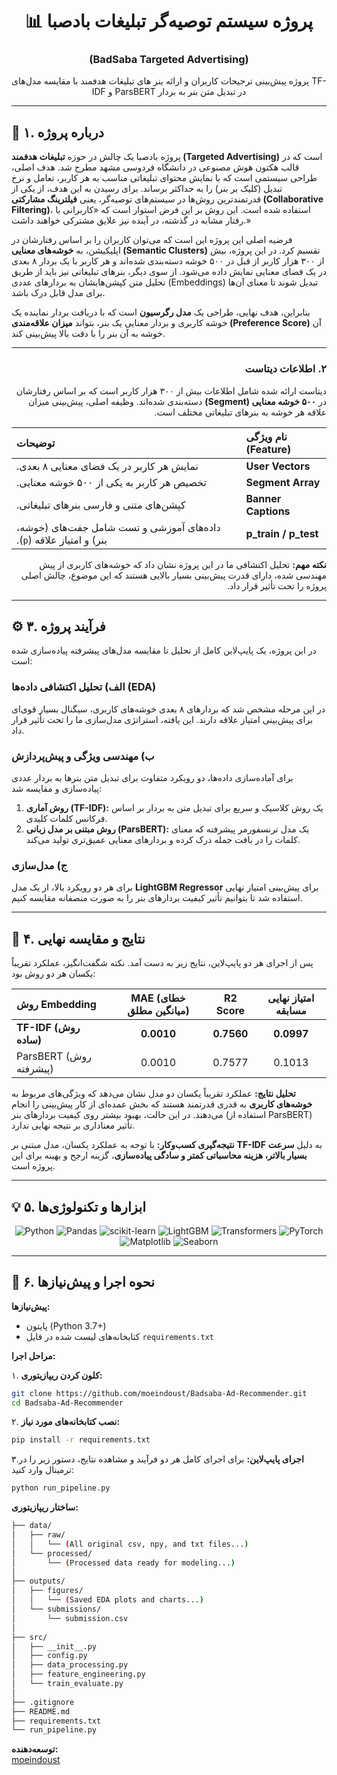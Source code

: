 <div align="center">

# 📊 پروژه سیستم توصیه‌گر تبلیغات بادصبا
### (BadSaba Targeted Advertising)
پروژه پیش‌بینی ترجیحات کاربران و ارائه بنر های تبلیغات هدفمند با مقایسه مدل‌های TF-IDF و ParsBERT در تبدیل متن بنر به بردار

</div>

---

## 🎯 ۱. درباره پروژه

پروژه بادصبا یک چالش در حوزه **تبلیغات هدفمند (Targeted Advertising)** است که در قالب هکتون هوش مصنوعی در دانشگاه فردوسی مشهد مطرح شد. هدف اصلی، طراحی سیستمی است که با نمایش محتوای تبلیغاتی مناسب به هر کاربر، تعامل و نرخ تبدیل (کلیک بر بنر) را به حداکثر برساند. برای رسیدن به این هدف، از یکی از قدرتمندترین روش‌ها در سیستم‌های توصیه‌گر، یعنی **فیلترینگ مشارکتی (Collaborative Filtering)**، استفاده شده است. این روش بر این فرض استوار است که «کاربرانی با رفتار مشابه در گذشته، در آینده نیز علایق مشترکی خواهند داشت.»

فرضیه اصلی این پروژه این است که می‌توان کاربران را بر اساس رفتارشان در اپلیکیشن، به **خوشه‌های معنایی (Semantic Clusters)** تقسیم کرد. در این پروژه، بیش از ۳۰۰ هزار کاربر از قبل در ۵۰۰ خوشه دسته‌بندی شده‌اند و هر کاربر با یک بردار ۸ بعدی در یک فضای معنایی نمایش داده می‌شود. از سوی دیگر، بنرهای تبلیغاتی نیز باید از طریق تحلیل متن کپشن‌هایشان به بردارهای عددی (Embeddings) تبدیل شوند تا معنای آن‌ها برای مدل قابل درک باشد.

بنابراین، هدف نهایی، طراحی یک **مدل رگرسیون** است که با دریافت بردار نماینده یک خوشه کاربری و بردار معنایی یک بنر، بتواند **میزان علاقه‌مندی (Preference Score)** آن خوشه به آن بنر را با دقت بالا پیش‌بینی کند.

---

<div dir="rtl">

### ۲. اطلاعات دیتاست
دیتاست ارائه شده شامل اطلاعات بیش از ۳۰۰ هزار کاربر است که بر اساس رفتارشان در **۵۰۰ خوشه معنایی (Segment)** دسته‌بندی شده‌اند. وظیفه اصلی، پیش‌بینی میزان علاقه هر خوشه به بنرهای تبلیغاتی مختلف است.

| نام ویژگی (Feature) | توضیحات |
| :--- | :--- |
| **User Vectors** | نمایش هر کاربر در یک فضای معنایی ۸ بعدی. |
| **Segment Array** | تخصیص هر کاربر به یکی از ۵۰۰ خوشه معنایی. |
| **Banner Captions** | کپشن‌های متنی و فارسی بنرهای تبلیغاتی. |
| **p_train / p_test** | داده‌های آموزشی و تست شامل جفت‌های (خوشه، بنر) و امتیاز علاقه (`p`). |

**نکته مهم:** تحلیل اکتشافی ما در این پروژه نشان داد که خوشه‌های کاربری از پیش مهندسی شده، دارای قدرت پیش‌بینی بسیار بالایی هستند که این موضوع، چالش اصلی پروژه را تحت تأثیر قرار داد.

</div>

---

## ⚙️ ۳. فرآیند پروژه
در این پروژه، یک پایپ‌لاین کامل از تحلیل تا مقایسه مدل‌های پیشرفته پیاده‌سازی شده است:

### الف) تحلیل اکتشافی داده‌ها (EDA)
در این مرحله مشخص شد که بردارهای ۸ بعدی خوشه‌های کاربری، سیگنال بسیار قوی‌ای برای پیش‌بینی امتیاز علاقه دارند. این یافته، استراتژی مدل‌سازی ما را تحت تأثیر قرار داد.

### ب) مهندسی ویژگی و پیش‌پردازش
برای آماده‌سازی داده‌ها، دو رویکرد متفاوت برای تبدیل متن بنرها به بردار عددی پیاده‌سازی و مقایسه شد:
1.  **روش آماری (TF-IDF):** یک روش کلاسیک و سریع برای تبدیل متن به بردار بر اساس فرکانس کلمات کلیدی.
2.  **روش مبتنی بر مدل زبانی (ParsBERT):** یک مدل ترنسفورمر پیشرفته که معنای کلمات را در بافت جمله درک کرده و بردارهای معنایی عمیق‌تری تولید می‌کند.

### ج) مدل‌سازی
برای هر دو رویکرد بالا، از یک مدل **LightGBM Regressor** برای پیش‌بینی امتیاز نهایی استفاده شد تا بتوانیم تأثیر کیفیت بردارهای بنر را به صورت منصفانه مقایسه کنیم.

---

## 🚀 ۴. نتایج و مقایسه نهایی
پس از اجرای هر دو پایپ‌لاین، نتایج زیر به دست آمد. نکته شگفت‌انگیز، عملکرد تقریباً یکسان هر دو روش بود:

| روش Embedding | MAE (خطای میانگین مطلق) | R2 Score | امتیاز نهایی مسابقه |
| :--- | :---: | :---: | :---: |
| **TF-IDF (روش ساده)** | **0.0010** | **0.7560** | **0.0997** |
| ParsBERT (روش پیشرفته) | 0.0010 | 0.7577 | 0.1013 |

**تحلیل نتایج:** عملکرد تقریباً یکسان دو مدل نشان می‌دهد که ویژگی‌های مربوط به **خوشه‌های کاربری** به قدری قدرتمند هستند که بخش عمده‌ای از کار پیش‌بینی را انجام می‌دهند. در این حالت، بهبود بیشتر روی کیفیت بردارهای بنر (استفاده از ParsBERT) تأثیر معناداری بر نتیجه نهایی ندارد.

**نتیجه‌گیری کسب‌وکار:** با توجه به عملکرد یکسان، مدل مبتنی بر **TF-IDF** به دلیل **سرعت بسیار بالاتر، هزینه محاسباتی کمتر و سادگی پیاده‌سازی**، گزینه ارجح و بهینه برای این پروژه است.

---

## 💡 ۵. ابزارها و تکنولوژی‌ها

<div align="center">
  <img alt="Python" src="https://img.shields.io/badge/Python-3776AB?style=for-the-badge&logo=python&logoColor=white"/>
  <img alt="Pandas" src="https://img.shields.io/badge/Pandas-150458?style=for-the-badge&logo=pandas&logoColor=white"/>
  <img alt="scikit-learn" src="https://img.shields.io/badge/scikit--learn-F7931E?style=for-the-badge&logo=scikit-learn&logoColor=white"/>
  <img alt="LightGBM" src="https://img.shields.io/badge/LightGBM-992F64?style=for-the-badge&logo=lightgbm&logoColor=white"/>
  <img alt="Transformers" src="https://img.shields.io/badge/Transformers-4051B5?style=for-the-badge&logo=huggingface&logoColor=white"/>
  <img alt="PyTorch" src="https://img.shields.io/badge/PyTorch-EE4C2C?style=for-the-badge&logo=pytorch&logoColor=white"/>
  <img alt="Matplotlib" src="https://img.shields.io/badge/Matplotlib-11557C?style=for-the-badge&logo=matplotlib&logoColor=white"/>
  <img alt="Seaborn" src="https://img.shields.io/badge/Seaborn-5A7BA7?style=for-the-badge&logo=seaborn&logoColor=white"/>
</div>

---

## 🚀 ۶. نحوه اجرا و پیش‌نیازها

**پیش‌نیازها:**
- پایتون (Python 3.7+)
- کتابخانه‌های لیست شده در فایل `requirements.txt`

**مراحل اجرا:**

۱. **کلون کردن ریپازیتوری:**
```bash
git clone https://github.com/moeindoust/Badsaba-Ad-Recommender.git
cd Badsaba-Ad-Recommender
```

۲. **نصب کتابخانه‌های مورد نیاز:**
```bash
pip install -r requirements.txt
```

۳.**اجرای پایپ‌لاین:**
برای اجرای کامل هر دو فرآیند و مشاهده نتایج، دستور زیر را در ترمینال وارد کنید:
```bash
python run_pipeline.py
```


**ساختار ریپازیتوری:**
```bash
├── data/
│   ├── raw/
│   │   └── (All original csv, npy, and txt files...)
│   └── processed/
│       └── (Processed data ready for modeling...)
│
├── outputs/
│   ├── figures/
│   │   └── (Saved EDA plots and charts...)
│   └── submissions/
│       └── submission.csv
│
├── src/
│   ├── __init__.py
│   ├── config.py
│   ├── data_processing.py
│   ├── feature_engineering.py
│   └── train_evaluate.py
│
├── .gitignore
├── README.md
├── requirements.txt
└── run_pipeline.py
```

**توسعه‌دهنده:**  
[moeindoust](https://github.com/moeindoust)
